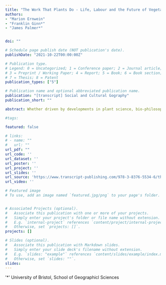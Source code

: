 ```yaml
---
title: "The Work That Plants Do - Life, Labour and the Future of Vegetal Economies"
authors:
- "Marion Ernwein"
- "Franklin Ginn*"
- "James Palmer*"


doi: ""

# Schedule page publish date (NOT publication's date).
publishDate: "2021-10-22T00:00:00Z"

# Publication type.
# Legend: 0 = Uncategorized; 1 = Conference paper; 2 = Journal article;
# 3 = Preprint / Working Paper; 4 = Report; 5 = Book; 6 = Book section;
# 7 = Thesis; 8 = Patent
publication_types: ["5"]

# Publication name and optional abbreviated publication name.
publication: "[transcript] Social and Cultural Gography"
publication_short: ""

abstract: Whether driven by developments in plant science, bio-philosophy, or broader societal dynamics, plants have to respond to a litany of environmental, social, and economic challenges. This collection explores the `work' that plants do in contemporary capitalism, examining how vegetal life is enrolled in processes of value creation, social reproduction, and capital accumulation. Bringing together insights from geography, anthropology, and the environmental humanities, the contributors contend that attention to the diverse capacities and agencies of plants can both enrich understandings of capitalist economies, and also catalyze new forms of resistance to their logics.

#tags:

featured: false

# links:
# - name: ""
#   url: ""
url_pdf: ""
url_code: ''
url_dataset: ''
url_poster: ''
url_project: ''
url_slides: ''
url_source: 'https://www.transcript-publishing.com/978-3-8376-5534-6/the-work-that-plants-do/'
url_video: ''

# Featured image
# To use, add an image named `featured.jpg/png` to your page's folder. 


# Associated Projects (optional).
#   Associate this publication with one or more of your projects.
#   Simply enter your project's folder or file name without extension.
#   E.g. `internal-project` references `content/project/internal-project/index.md`.
#   Otherwise, set `projects: []`.
projects: []

# Slides (optional).
#   Associate this publication with Markdown slides.
#   Simply enter your slide deck's filename without extension.
#   E.g. `slides: "example"` references `content/slides/example/index.md`.
#   Otherwise, set `slides: ""`.
slides:
---
```


'*' University of Bristol, School of Geographicl Sciences